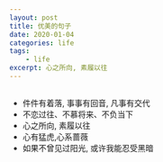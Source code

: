 ```yaml
---
layout: post
title: 优美的句子
date: 2020-01-04
categories: life
tags: 
    - life
excerpt: 心之所向, 素履以往
---
```


##
- 件件有着落, 事事有回音, 凡事有交代
- 不恋过往、不慕将来、不负当下
- 心之所向, 素履以往
- 心有猛虎,心系蔷薇
- 如果不曾见过阳光, 或许我能忍受黑暗